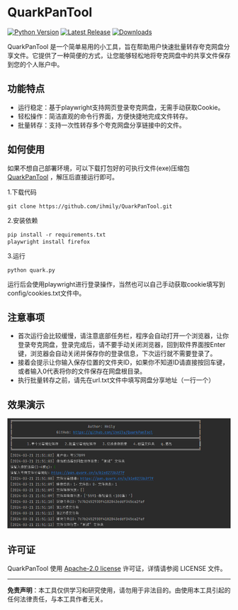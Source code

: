 # QuarkPanTool

[![Python Version](https://img.shields.io/badge/python-3.11.6-blue.svg)](https://www.python.org/downloads/release/python-3116/)
[![Latest Release](https://img.shields.io/github/v/release/ihmily/QuarkPanTool)](https://github.com/ihmily/QuarkPanTool/releases/latest)
[![Downloads](https://img.shields.io/github/downloads/ihmily/QuarkPanTool/total)](https://github.com/ihmily/QuarkPanTool/releases/latest)

QuarkPanTool 是一个简单易用的小工具，旨在帮助用户快速批量转存夸克网盘分享文件。它提供了一种简便的方式，让您能够轻松地将夸克网盘中的共享文件保存到您的个人账户中。

## 功能特点

- 运行稳定：基于playwright支持网页登录夸克网盘，无需手动获取Cookie。
- 轻松操作：简洁直观的命令行界面，方便快捷地完成文件转存。
- 批量转存：支持一次性转存多个夸克网盘分享链接中的文件。

## 如何使用

如果不想自己部署环境，可以下载打包好的可执行文件(exe)压缩包 [QuarkPanTool](https://github.com/ihmily/QuarkPanTool/releases) ，解压后直接运行即可。

1.下载代码

```
git clone https://github.com/ihmily/QuarkPanTool.git
```

2.安装依赖

```
pip install -r requirements.txt
playwright install firefox
```

3.运行

```
python quark.py
```

运行后会使用playwright进行登录操作，当然也可以自己手动获取cookie填写到config/cookies.txt文件中。

## 注意事项

- 首次运行会比较缓慢，请注意底部任务栏，程序会自动打开一个浏览器，让你登录夸克网盘，登录完成后，请不要手动关闭浏览器，回到软件界面按Enter键，浏览器会自动关闭并保存你的登录信息，下次运行就不需要登录了。
- 接着会提示让你输入保存位置的文件夹ID，如果你不知道ID请直接按回车键，或者输入0代表将你的文件保存在网盘根目录。
- 执行批量转存之前，请先在url.txt文件中填写网盘分享地址（一行一个）

## 效果演示

![ScreenShot1](./images/Snipaste_2024-03-21_21-51-22.jpg)

## 许可证

QuarkPanTool 使用 [Apache-2.0 license](https://github.com/ihmily/QuarkPanTool#Apache-2.0-1-ov-file) 许可证，详情请参阅 LICENSE 文件。

------

**免责声明**：本工具仅供学习和研究使用，请勿用于非法目的。由使用本工具引起的任何法律责任，与本工具作者无关。
